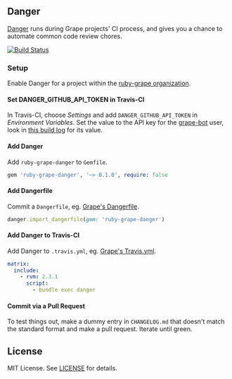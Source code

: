 ## Danger

[Danger](http://danger.systems) runs during Grape projects' CI process, and gives you a chance to automate common code review chores.

[![Build Status](https://travis-ci.org/ruby-grape/danger.svg?branch=master)](https://travis-ci.org/ruby-grape/danger)

### Setup

Enable Danger for a project within the [ruby-grape organization](https://github.com/ruby-grape).

#### Set DANGER_GITHUB_API_TOKEN in Travis-CI

In Travis-CI, choose _Settings_ and add `DANGER_GITHUB_API_TOKEN` in _Environment Variables_. Set the value to the API key for the [grape-bot](https://github.com/grape-bot) user, look in [this build log](https://travis-ci.org/ruby-grape/danger/builds/148579641) for its value.

#### Add Danger

Add `ruby-grape-danger` to `Gemfile`.

```ruby
gem 'ruby-grape-danger', '~> 0.1.0', require: false
```

#### Add Dangerfile

Commit a `Dangerfile`, eg. [Grape's Dangerfile](https://github.com/ruby-grape/grape/blob/master/Dangerfile).

```ruby
danger.import_dangerfile(gem: 'ruby-grape-danger')
```

#### Add Danger to Travis-CI

Add Danger to `.travis.yml`, eg. [Grape's Travis.yml](https://github.com/ruby-grape/grape/blob/master/.travis.yml).

```yaml
matrix:
  include:
    - rvm: 2.3.1
      script:
        - bundle exec danger
```

#### Commit via a Pull Request

To test things out, make a dummy entry in `CHANGELOG.md` that doesn't match the standard format and make a pull request. Iterate until green.

## License

MIT License. See [LICENSE](LICENSE) for details.

